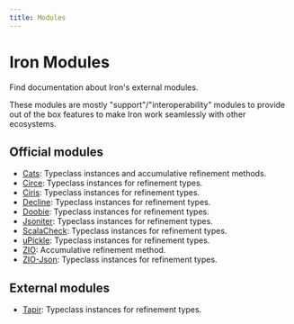 ```yaml
---
title: Modules
---
```


# Iron Modules

Find documentation about Iron's external modules.

These modules are mostly "support"/"interoperability" modules to provide out of the box features to make Iron work seamlessly with other ecosystems.

## Official modules
- [Cats](cats.md): Typeclass instances and accumulative refinement methods.
- [Circe](circe.md): Typeclass instances for refinement types.
- [Ciris](ciris.md): Typeclass instances for refinement types.
- [Decline](decline.md): Typeclass instances for refinement types.
- [Doobie](doobie.md): Typeclass instances for refinement types.
- [Jsoniter](jsoniter.md): Typeclass instances for refinement types.
- [ScalaCheck](scalacheck.md): Typeclass instances for refinement types.
- [uPickle](upickle.md): Typeclass instances for refinement types.
- [ZIO](zio.md): Accumulative refinement method.
- [ZIO-Json](zio-json.md): Typeclass instances for refinement types.

## External modules
- [Tapir](https://tapir.softwaremill.com/en/latest/endpoint/integrations.html#iron-integration):
Typeclass instances for refinement types.